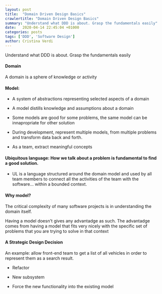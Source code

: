 ```yaml
---
layout: post
title:  "Domain Driven Design Basics"
crawlertitle: "Domain Driven Design Basics"
summary: "Understand what DDD is about. Grasp the fundamentals easily"
date:   2020-04-14 22:45:04 +01000
categories: posts
tags: ['DDD', 'Software Design']
author: Cristina Verdi
---
```


Understand what DDD is about. Grasp the fundamentals easily

#### Domain

A domain is a sphere of knowledge or activity

#### Model:

* A system of abstractions representing selected aspects of a domain

* A model distills knowledge and assumptions about a domain

* Some models are good for some problems, the same model can be innapropriate for other solution

* During development, represent multiple models, from multiple problems and transform data back and forth.

* As a team, extract meaningful concepts

#### Ubiquitous language: How we talk about a problem is fundamental to find a good solution.

* UL is a language structured around the domain model and used by all team members to connect all the activities of the team with the software... within a bounded context.

#### Why model?

The critical complexity of many software projects is in understanding the domain itself.

Having a model doesn't gives any advantadge as such. The advantadge comes from having a model that fits very nicely with the specific set of problems that you are trying to solve in that context

#### A Strategic Design Decision

An example: allow front-end team to get a list of all vehicles in order to represent them as a search result.

- Refactor

- New subsystem

- Force the new functionality into the existing model